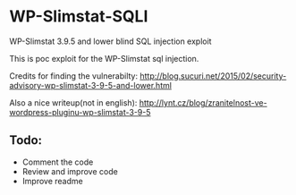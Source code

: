# WP-Slimstat-SQLI
WP-Slimstat 3.9.5 and lower blind SQL injection exploit


This is poc exploit for the WP-Slimstat sql injection.

Credits for finding the vulnerabilty:
http://blog.sucuri.net/2015/02/security-advisory-wp-slimstat-3-9-5-and-lower.html

Also a nice writeup(not in english):
http://lynt.cz/blog/zranitelnost-ve-wordpress-pluginu-wp-slimstat-3-9-5

Todo:
----
* Comment the code
* Review and improve code
* Improve readme
